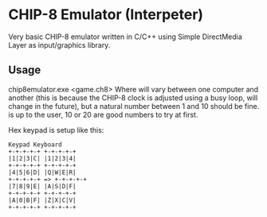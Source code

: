 # CHIP-8 Emulator (Interpeter)

Very basic CHIP-8 emulator written in C/C++ using Simple DirectMedia Layer as input/graphics library.

## Usage
chip8emulator.exe <game.ch8> <delayValue> <scale>
Where <delayValue> will vary between one computer and another (this is because the CHIP-8 clock is adjusted using a busy loop, will change in the future), 
but a natural number between 1 and 10 should be fine.
<scale> is up to the user, 10 or 20 are good numbers to try at first.

Hex keypad is setup like this:

	Keypad Keyboard
	+-+-+-+-+ +-+-+-+-+
	|1|2|3|C| |1|2|3|4|
	+-+-+-+-+ +-+-+-+-+
	|4|5|6|D| |Q|W|E|R|
	+-+-+-+-+ => +-+-+-+-+
	|7|8|9|E| |A|S|D|F|
	+-+-+-+-+ +-+-+-+-+
	|A|0|B|F| |Z|X|C|V|
	+-+-+-+-+ +-+-+-+-+

